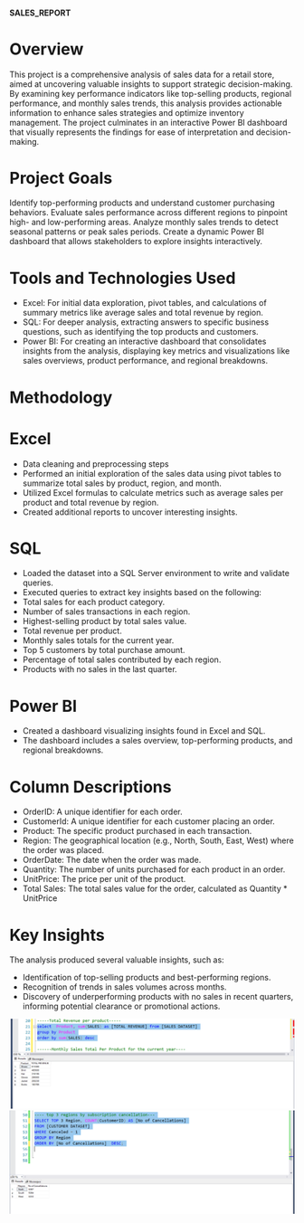 #### SALES_REPORT

# Overview
 This project is a comprehensive analysis of sales data for a retail store, aimed at uncovering valuable insights to support strategic decision-making. By examining key performance indicators like top-selling products, regional performance, and monthly sales trends, this analysis provides actionable information to enhance sales strategies and optimize inventory management. The project culminates in an interactive Power BI dashboard that visually represents the findings for ease of interpretation and decision-making.
 
# Project Goals
Identify top-performing products and understand customer purchasing behaviors.
Evaluate sales performance across different regions to pinpoint high- and low-performing areas.
Analyze monthly sales trends to detect seasonal patterns or peak sales periods.
Create a dynamic Power BI dashboard that allows stakeholders to explore insights interactively.
# Tools and Technologies Used
-  Excel: For initial data exploration, pivot tables, and calculations of summary metrics like average sales and total revenue by region.
-  SQL: For deeper analysis,  extracting answers to specific business questions, such as identifying the top products and customers.
-  Power BI: For creating an interactive dashboard that consolidates insights from the analysis, displaying key metrics and visualizations like sales overviews, product performance, and regional breakdowns.
# Methodology
# Excel
-  Data cleaning and preprocessing steps
-  Performed an initial exploration of the sales data using pivot tables to summarize total sales by product, region, and month.
-  Utilized Excel formulas to calculate metrics such as average sales per product and total revenue by region.
-  Created additional reports to uncover interesting insights.
# SQL
-  Loaded the dataset into a SQL Server environment to write and validate queries.
-  Executed queries to extract key insights based on the following:
-  Total sales for each product category.
- Number of sales transactions in each region.
- Highest-selling product by total sales value.
- Total revenue per product.
- Monthly sales totals for the current year.
- Top 5 customers by total purchase amount.
- Percentage of total sales contributed by each region.
- Products with no sales in the last quarter.
# Power BI
- Created a dashboard visualizing insights found in Excel and SQL.
- The dashboard includes a sales overview, top-performing products, and regional breakdowns.
# Column Descriptions 
- OrderID: A unique identifier for each order.
- CustomerId: A unique identifier for each customer placing an order.
- Product: The specific product purchased in each transaction.
- Region: The geographical location (e.g., North, South, East, West) where the order was placed.
- OrderDate: The date when the order was made.
- Quantity: The number of units purchased for each product in an order.
- UnitPrice: The price per unit of the product.
- Total Sales: The total sales value for the order, calculated as Quantity * UnitPrice
# Key Insights
The analysis produced several valuable insights, such as:
- Identification of top-selling products and best-performing regions.
- Recognition of trends in sales volumes across months.
- Discovery of underperforming products with no sales in recent quarters, informing potential clearance or promotional actions.

![Screenshot 2024-10-18 060947](https://github.com/FeyiiTheAnalyst/LITA_CAPSTONE_PROJECT/blob/main/REVENUE%20BY%20PRODUCT.png)
![](https://github.com/FeyiiTheAnalyst/LITA_CAPSTONE_PROJECT/blob/main/Region%20by%20cancellation.png)
